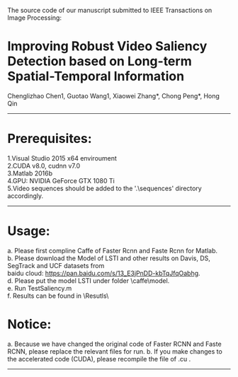 The source code of our manuscript submitted to IEEE Transactions on Image Processing: 
# Improving Robust Video Saliency Detection based on Long-term Spatial-Temporal Information  

Chenglizhao Chen1, Guotao Wang1, Xiaowei Zhang*, Chong Peng*, Hong Qin  

------------------------------------------------------------------------------------------------------------------------
# Prerequisites:
1.Visual Studio 2015 x64 enviroument  
2.CUDA v8.0, cudnn v7.0  
3.Matlab 2016b  
4.GPU: NVIDIA GeForce GTX 1080 Ti  
5.Video sequences should be added to the '.\sequences' directory accordingly.  

-----------------------------------------------------------------------------------------------------------------------
# Usage:  
a. Please first compline Caffe of Faster Rcnn and Faste Rcnn for Matlab.  
b. Please download the Model of LSTI and other results on Davis, DS, SegTrack and UCF datasets from  
baidu cloud: https://pan.baidu.com/s/13_E3jPnDD-kbTqJfqOabhg.  
d. Please put the model LSTI under folder \caffe\model\.  
e. Run TestSaliency.m  
f. Results can be found in \Resutls\  

# Notice:
a. Because we have changed the original code of Faster RCNN and Faste RCNN, please replace the relevant files for run.
b. If you make changes to the accelerated code (CUDA), please recompile the file of .cu .

-------------------------------------------------------------------------------------------------------------------------

